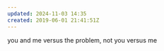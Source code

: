 ```yaml
---
updated: 2024-11-03 14:35
created: 2019-06-01 21:41:51Z
---
```


you and me versus the problem, not you versus me
